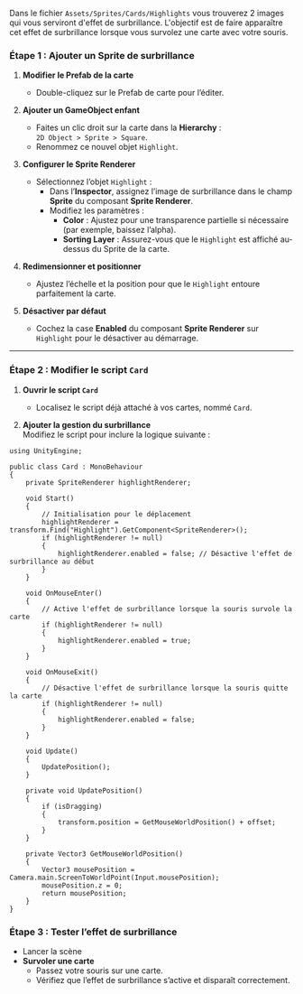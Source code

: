 Dans le fichier `Assets/Sprites/Cards/Highlights` vous trouverez 2 images qui vous serviront d'effet de surbrillance. L'objectif est de faire apparaître cet effet de surbrillance lorsque vous survolez une carte avec votre souris.

### Étape 1 : Ajouter un Sprite de surbrillance
1. **Modifier le Prefab de la carte**
    - Double-cliquez sur le Prefab de carte pour l’éditer.
    
2. **Ajouter un GameObject enfant**
    - Faites un clic droit sur la carte dans la **Hierarchy** :  
        `2D Object > Sprite > Square`.
    - Renommez ce nouvel objet `Highlight`.
    
3. **Configurer le Sprite Renderer**
    - Sélectionnez l’objet `Highlight` :
        - Dans l’**Inspector**, assignez l’image de surbrillance dans le champ **Sprite** du composant **Sprite Renderer**.
        - Modifiez les paramètres :
            - **Color** : Ajustez pour une transparence partielle si nécessaire (par exemple, baissez l’alpha).
            - **Sorting Layer** : Assurez-vous que le `Highlight` est affiché au-dessus du Sprite de la carte.
    
4. **Redimensionner et positionner**
    - Ajustez l’échelle et la position pour que le `Highlight` entoure parfaitement la carte.
    
5. **Désactiver par défaut**
    - Cochez la case **Enabled** du composant **Sprite Renderer** sur `Highlight` pour le désactiver au démarrage.

---

### Étape 2 : Modifier le script `Card`

1. **Ouvrir le script `Card`**    
    - Localisez le script déjà attaché à vos cartes, nommé `Card`.
    
1. **Ajouter la gestion du surbrillance**  
    Modifiez le script pour inclure la logique suivante :

```
using UnityEngine;

public class Card : MonoBehaviour
{
    private SpriteRenderer highlightRenderer;

    void Start()
    {
        // Initialisation pour le déplacement
        highlightRenderer = transform.Find("Highlight").GetComponent<SpriteRenderer>();
        if (highlightRenderer != null)
        {
            highlightRenderer.enabled = false; // Désactive l'effet de surbrillance au début
        }
    }

    void OnMouseEnter()
    {
        // Active l'effet de surbrillance lorsque la souris survole la carte
        if (highlightRenderer != null)
        {
            highlightRenderer.enabled = true;
        }
    }

    void OnMouseExit()
    {
        // Désactive l'effet de surbrillance lorsque la souris quitte la carte
        if (highlightRenderer != null)
        {
            highlightRenderer.enabled = false;
        }
    }

    void Update()
    {
        UpdatePosition();
    }

    private void UpdatePosition()
    {
        if (isDragging)
        {
            transform.position = GetMouseWorldPosition() + offset;
        }
    }

    private Vector3 GetMouseWorldPosition()
    {
        Vector3 mousePosition = Camera.main.ScreenToWorldPoint(Input.mousePosition);
        mousePosition.z = 0;
        return mousePosition;
    }
}

```

### Étape 3 : Tester l’effet de surbrillance
- Lancer la scène
- **Survoler une carte**
    - Passez votre souris sur une carte.
    - Vérifiez que l’effet de surbrillance s’active et disparaît correctement.
